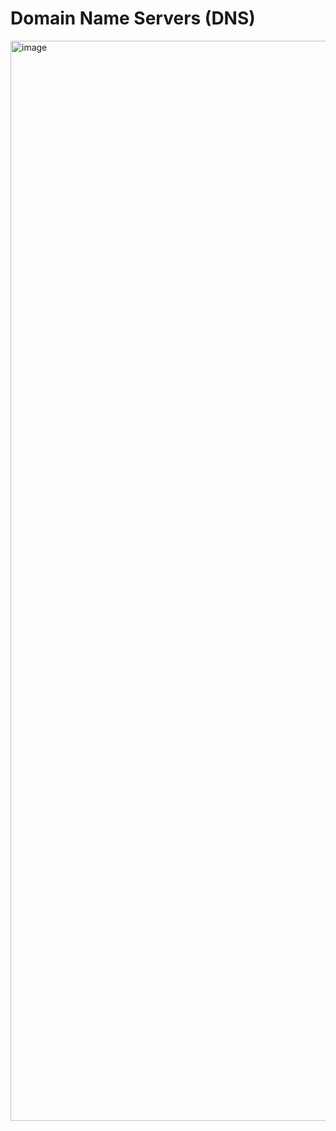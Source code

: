 # Domain Name Servers (DNS)

<img width="1728" alt="image" src="https://user-images.githubusercontent.com/56229135/209065448-59b0cebf-b6b8-4218-95fa-a7bd68bfc9bb.png">
